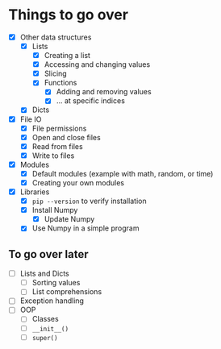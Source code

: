 # Things to go over

- [x] Other data structures
  - [x] Lists
    - [x] Creating a list
    - [x] Accessing and changing values
    - [x] Slicing
    - [x] Functions
      - [x] Adding and removing values
      - [x] ... at specific indices
  - [x] Dicts
- [x] File IO
  - [x] File permissions
  - [x] Open and close files
  - [x] Read from files
  - [x] Write to files
- [x] Modules
  - [x] Default modules (example with math, random, or time)
  - [x] Creating your own modules
- [x] Libraries
  - [x] `pip --version` to verify installation
  - [x] Install Numpy
    - [x] Update Numpy
  - [x] Use Numpy in a simple program

## To go over later

- [ ] Lists and Dicts
  - [ ] Sorting values
  - [ ] List comprehensions
- [ ] Exception handling
- [ ] OOP
  - [ ] Classes
  - [ ] `__init__()`
  - [ ] `super()`
